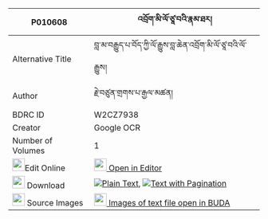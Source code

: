 |P010608|འབྲོག་མི་ལོ་ཙཱ་བའི་རྣམ་ཐར། 
| --- | --- 
|Alternative Title |བླ་མ་བརྒྱུད་པ་བོད་ཀྱི་ལོ་རྒྱུས་བླ་ཆེན་འབྲོག་མི་ལོ་ཙཱ་བའི་ལོ་རྒྱུས།
|Author| རྗེ་བཙུན་གྲགས་པ་རྒྱལ་མཚན།
|BDRC ID | W2CZ7938
|Creator | Google OCR
|Number of Volumes| 1
|<img width="25" src="https://img.icons8.com/color/25/000000/edit-property.png">Edit Online| [<img width="25" src="https://avatars.githubusercontent.com/u/45091458?s=200&v=4"> Open in Editor](http://editor.openpecha.org/P010608)
|<img width="25" src="https://img.icons8.com/fluent/48/000000/download-2.png"/>  Download | [![](https://img.icons8.com/color/20/000000/txt.png)Plain Text](https://github.com/Openpecha/P010608/releases/download/v1/drok_milo_tsawa_i_namtar_plain_P010608.zip), [![](https://img.icons8.com/color/20/000000/txt.png)Text with Pagination](https://github.com/Openpecha/P010608/releases/download/v1/drok_milo_tsawa_i_namtar_pages_P010608.zip)
|<img width="25" src="https://img.icons8.com/plasticine/100/000000/pictures-folder.png"/>  Source Images | [<img width="25" src="https://library.bdrc.io/icons/BUDA-small.svg"> Images of text file open in BUDA](https://library.bdrc.io/show/bdr:W2CZ7938)
